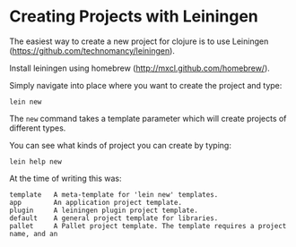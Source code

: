 Creating Projects with Leiningen
================================

The easiest way to create a new project for clojure is to use Leiningen (https://github.com/technomancy/leiningen).

Install leiningen using homebrew (http://mxcl.github.com/homebrew/).

Simply navigate into place where you want to create the project and type:

`lein new`

The `new` command takes a template parameter which will create projects of different types.

You can see what kinds of project you can create by typing:

`lein help new`

At the time of writing this was:

    template   A meta-template for 'lein new' templates.
    app        An application project template.
    plugin     A leiningen plugin project template.
    default    A general project template for libraries.
    pallet     A Pallet project template. The template requires a project name, and an

